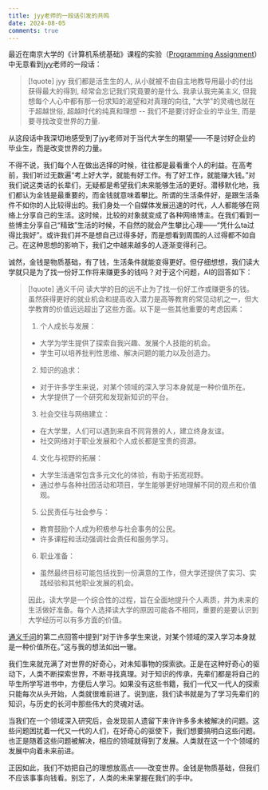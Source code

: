 ```yaml
---
title: jyy老师的一段话引发的共鸣
date: 2024-08-05
comments: true
---
```

最近在南京大学的《计算机系统基础》课程的实验（[Programming Assignment](https://nju-projectn.github.io/ics-pa-gitbook/ics2024/)）中无意看到[jyy](https://jyywiki.cn/)老师的一段话：

> [!quote] jyy
> 我们都是活生生的人, 从小就被不由自主地教导用最小的付出获得最大的得到, 经常会忘记我们究竟要的是什么. 我承认我完美主义, 但我想每个人心中都有那一份求知的渴望和对真理的向往, "大学"的灵魂也就在于超越世俗, 超越时代的纯真和理想 -- 我们不是要讨好企业的毕业生, 而是要寻找改变世界的力量.

从这段话中我深切地感受到了jyy老师对于当代大学生的期望——不是讨好企业的毕业生，而是改变世界的力量。

不得不说，我们每个人在做出选择的时候，往往都是最看重个人的利益。在高考前，我们听过无数遍“考上好大学，就能有好工作。有了好工作，就能赚大钱。”对我们说这类话的长辈们，无疑都是希望我们未来能够生活的更好。潜移默化地，我们都认为金钱是最重要的，而金钱就意味着攀比。所谓的生活条件好，是跟生活条件不如你的人比较得出的。我们身处一个自媒体发展迅速的时代，人人都能够在网络上分享自己的生活。这时候，比较的对象就变成了各种网络博主。在我们看到一些博主分享自己“精致”生活的时候，不自然的就会产生攀比心理——“凭什么ta过得比我好”。或许我们并不是想自己过得多好，而是想看到周围的人过得都不如自己。在这种思想的影响下，我们之中越来越多的人逐渐变得利己。

诚然，金钱是物质基础，有了钱，生活条件就能变得更好。但仔细想想，我们读大学就只是为了找一份好工作将来赚更多的钱吗？对于这个问题，AI的回答如下：

> [!quote] 通义千问
> 读大学的目的远不止为了找一份好工作或赚更多的钱。虽然获得更好的就业机会和提高收入潜力是高等教育的常见动机之一，但大学教育的价值远远超出了这些方面。以下是一些其他重要的考虑因素：
> 1. 个人成长与发展：
> 	- 大学为学生提供了探索自我兴趣、发展个人技能的机会。
> 	- 学生可以培养批判性思维、解决问题的能力以及创造力。
> 2. 知识的追求：
> 	- 对于许多学生来说，对某个领域的深入学习本身就是一种价值所在。
> 	- 大学提供了一个研究和发现新知识的平台。
> 3. 社会交往与网络建立：
> 	- 在大学里，人们可以遇到来自不同背景的人，建立终身友谊。
> 	- 社交网络对于职业发展和个人成长都是宝贵的资源。
> 4. 文化与视野的拓展：
> 	- 大学生活通常包含多元文化的体验，有助于拓宽视野。
> 	- 通过参与各种社团活动和项目，学生能够更好地理解不同的观点和价值观。
> 5. 公民责任与社会参与：
> 	- 教育鼓励个人成为积极参与社会事务的公民。
> 	- 许多课程和活动强调社会责任和服务学习。
> 6. 职业准备：
> 	- 虽然最终目标可能包括找到一份满意的工作，但大学还提供了实习、实践经验和其他职业发展的机会。
> 
> 因此，读大学是一个综合性的过程，旨在全面地提升个人素质，并为未来的生活做好准备。每个人选择读大学的原因可能各不相同，重要的是要认识到大学经历可以有多方面的价值。

[通义千问](https://tongyi.aliyun.com/)的第二点回答中提到“对于许多学生来说，对某个领域的深入学习本身就是一种价值所在。”这与我的想法如出一辙。

我们生来就充满了对世界的好奇心，对未知事物的探索欲。正是在这种好奇心的驱动下，人类不断探索世界，不断寻找真理。对于知识的传承，先辈们都是将自己的毕生所学写进书中，方便后人学习。如果没有这些书籍，我们一代又一代人的探索只能每次从头开始，人类就很难前进了。说到底，我们读书就是为了学习先辈们的知识，与历史的长河中那些伟大的灵魂对话。

当我们在一个领域深入研究后，会发现前人遗留下来许许多多未被解决的问题。这些问题困扰着一代又一代的人们，在好奇心的驱使下，我们想要搞明白这些问题。也正是随着这些问题被解决，相应的领域就得到了发展。人类就在这一个个领域的发展中向着未来前进。

正因如此，我们不妨把自己的理想放高点——改变世界。金钱是物质基础，但我们不应该事事向钱看。别忘了，人类的未来掌握在我们的手中。